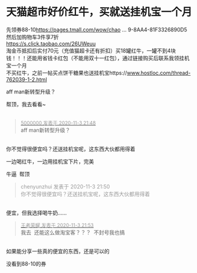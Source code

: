 # 天猫超市好价红牛，买就送挂机宝一个月


先领券88-10<a href="https://pages.tmall.com/wow/chaoshi/act/wupr?ut_sk=1.Wy4UjzHOGP0DAI8fiY4ND4Yp_21380790_1604323911140.QRCode-Scan.chaoshi_act_page_tb&amp;sp_tk=ZTZGbWM4VEZ4ZzI=&amp;wh_pid=act/alipay-maokedd&amp;_tbScancodeApproach_=scan&amp;_afc_link=1&amp;e=_8sj-lCTmG4Xpfm2CQxvgUn4XPgJA0yu2A79FxwWzqdGoKOxt9abzHSEXNZc_SkQjBzSBEij-vZV3nC9WPM0My_IAR7ok-np8sviUM61dt2Me7Rg3UMRDXwPXQMo74gdbnqUKPzCS_aE7_lMMe2nObquLpU9l_z64u9lathhub-7hUO-9APbRwHwj3rvpLkSWq_pVe8GRwze6nIhCgwFJYf1mqDcLrS-DuB4t5Iid-I&amp;tk_cps_ut=2&amp;ybhpss=dHRpZD0yMDE0XzBfMjMyMDM2OTElNDBiYWljaHVhbl9pcGhvbmVfMy4xLjEuMjAw&amp;union_lens=recoveryid:1604324579_203_364152010&amp;bxsign=scd5yKd8b_vLsd1nHbZoFZ-zpEt_ZMkXNKtwAHL5Qz5G93PBwcO1O7nHRqTyBnF1zMmeXWuFBsHPiE-4ukf4mCHh7IJotd0m8K8BZmal30FVyk&amp;type=2&amp;share_crt_v=1&amp;app=chrome&amp;umpChannel=1-23203691&amp;source=bc&amp;sourceVC=LKFeedInfoContainerViewController&amp;tkFlag=0&amp;u_channel=1-23203691&amp;afcflow=com.lukou.lukou&amp;ttid=201200@taobao_iphone_9.15.0&amp;sm=7590bc&amp;sourceType=other&amp;camefrom=tklreturn&amp;cv=O6oAc8TGRG6&amp;sdkVersion=3.1.1.200&amp;tk_cps_param=30520198&amp;un=20e30b45f24f9954bbeeeafdb2768e28&amp;suid=4566880D-D672-4049-8AA4-81F3326890D5" target="_blank">https://pages.tmall.com/wow/chao ... 9-8AA4-81F3326890D5</a><br />
然后加购物车3件享7折<br />
<a href="https://s.click.taobao.com/26UWeuu" target="_blank">https://s.click.taobao.com/26UWeuu</a><br />
淘金币抵扣后实付70元（充值猫超卡还有折扣）买18罐红牛，一罐不到4块钱！！！还能用省钱卡红包（不能用双十一红包），通过链接购买后联系我领挂机宝一个月<br />
不买红牛，之前一帖买点饼干糖果也送挂机宝https://www.hostloc.com/thread-762039-1-2.html

aff man新转型升级？

帮顶，我去看看~<br />
<br />
<img src="static/image/smiley/default/lol.gif" smilieid="12" border="0" alt="" /><img src="static/image/smiley/default/lol.gif" smilieid="12" border="0" alt="" /><img src="static/image/smiley/default/lol.gif" smilieid="12" border="0" alt="" />

<div class="quote"><blockquote><font size="2"><a href="https://www.hostloc.com/forum.php?mod=redirect&amp;goto=findpost&amp;pid=9398546&amp;ptid=762062" target="_blank"><font color="#999999">5000000 发表于 2020-11-3 21:48</font></a></font><br />
aff man新转型升级？</blockquote></div><br />
你不觉得很便宜吗？还送挂机宝呢，这东西大伙都用得着<br />


一边喝红牛，一边用挂机宝下片，完美

牛逼&nbsp;&nbsp;帮顶<img id="aimg_E48y3" onclick="zoom(this, this.src, 0, 0, 0)" class="zoom" src="https://cdn.jsdelivr.net/gh/hishis/forum-master/public/images/patch.gif" onmouseover="img_onmouseoverfunc(this)" onload="thumbImg(this)" border="0" alt="" />

<div class="quote"><blockquote><font color="#999999">chenyunzhui 发表于 2020-11-3 21:50</font><br />
<font color="#999999">你不觉得很便宜吗？还送挂机宝呢，这东西大伙都用得着</font></blockquote></div><br />
便宜，但我选择喝牛奶……

<div class="quote"><blockquote><font size="2"><a href="https://www.hostloc.com/forum.php?mod=redirect&amp;goto=findpost&amp;pid=9398565&amp;ptid=762062" target="_blank"><font color="#999999">王者荣耀 发表于 2020-11-3 21:53</font></a></font><br />
我去&nbsp;&nbsp;还能这么做淘宝客？？？&nbsp;&nbsp;不封号我也搞</blockquote></div><br />
如果能分享一些真的便宜的东西，还是可以的

没看到88-10的券<img id="aimg_ywIy2" onclick="zoom(this, this.src, 0, 0, 0)" class="zoom" src="https://cdn.jsdelivr.net/gh/hishis/forum-master/public/images/patch.gif" onmouseover="img_onmouseoverfunc(this)" onload="thumbImg(this)" border="0" alt="" />
